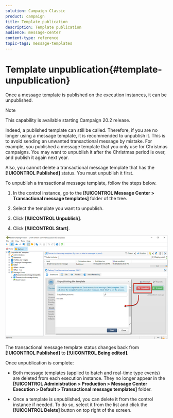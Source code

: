 ```yaml
---
solution: Campaign Classic
product: campaign
title: Template publication
description: Template publication
audience: message-center
content-type: reference
topic-tags: message-templates
---
```


# Template unpublication{#template-unpublication}

Once a message template is published on the execution instances, it can be unpublished.

>[!NOTE]
>
>This capability is available starting Campaign 20.2 release.

Indeed, a published template can still be called. Therefore, if you are no longer using a message template, it is recommended to unpublish it. This is to avoid sending an unwanted transactional message by mistake. For example, you published a message template that you only use for Christmas campaigns. You may want to unpublish it after the Christmas period is over, and publish it again next year.

Also, you cannot delete a transactional message template that has the **[!UICONTROL Published]** status. You must unpublish it first.

To unpublish a transactional message template, follow the steps below.

1. In the control instance, go to the **[!UICONTROL Message Center > Transactional message templates]** folder of the tree.
1. Select the template you want to unpublish.
1. Click **[!UICONTROL Unpublish]**.

    <!--1. Fill in the **[!UICONTROL Log of the process]** field.-->

1. Click **[!UICONTROL Start]**.

![](assets/message-center-unpublish.png)

The transactional message template status changes back from **[!UICONTROL Published]** to **[!UICONTROL Being edited]**.

Once unpublication is complete:

* Both message templates (applied to batch and real-time type events) are deleted from each execution instance. They no longer appear in the **[!UICONTROL Administration > Production > Message Center Execution > Default > Transactional message templates]** folder.

* Once a template is unpublished, you can delete it from the control instance if needed. To do so, select it from the list and click the **[!UICONTROL Delete]** button on top right of the screen.